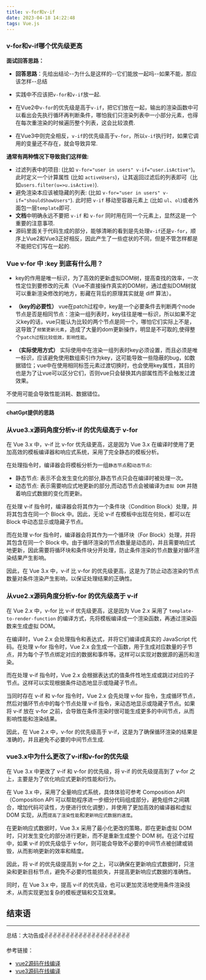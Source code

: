 ```yaml
---
title: v-for和v-if
date: 2023-04-18 14:22:48
tags: Vue.js
---
```


<meta name="referrer" content="no-referrer"/>


### v-for和v-if哪个优先级更高
**面试回答思路：**

* **回答思路**：先给出结论--为什么是这样的--它们能放一起吗--如果不能，那应该怎样--总结



-   实践中不应该把`v-for`和`v-if`放一起.
-   在Vue2中`v-for`的优先级是高于`v-if`，把它们放在一起，输出的渲染函数中可以看出会先执行循环再判断条件，哪怕我们只渲染列表中一小部分元素，也得在每次重渲染的时候遍历整个列表，这会比较浪费.

-   在Vue3中则完全相反，`v-if`的优先级高于`v-for`，所以`v-if`执行时，如果它调用的变量还不存在，就会导致异常.

**通常有两种情况下导致我们这样做:**

-  过滤列表中的项目: (比如 `v-for="user in users" v-if="user.isActive"`)。此时定义一个计算属性 (比如 `activeUsers`)，让其返回过滤后的列表即可（比如`users.filter(u=>u.isActive)`).
-   避免渲染本应该被隐藏的列表: (比如 `v-for="user in users" v-if="shouldShowUsers"`). 此时把 `v-if` 移动至容器元素上 (比如 `ul`、`ol`)或者外面包一层`template`即可.
-  **文档**中明确永远不要把 `v-if` 和 `v-for` 同时用在同一个元素上，显然这是一个重要的注意事项.
-  源码里面关于代码生成的部分，能够清晰的看到是先处理`v-if`还是`v-for`，顺序上Vue2和Vue3正好相反，因此产生了一些症状的不同，但是不管怎样都是不能把它们写在一起的.

### Vue  v-for 中 :key 到底有什么用？

-  key的作用是唯一标识，为了高效的更新虚拟DOM树，提高查找的效率，一次性定位到要修改的元素（Vue不直接操作真实的DOM树，通过虚拟DOM树就可以重新渲染修改的地方，影藏在背后的原理其实就是 diff 算法）。

-   **（key的必要性）** vue在patch过程中，key是一个必要条件去判断两个node节点是否是相同节点：渲染一组列表时，key往往是唯一标识，所以如果不定义key的话，vue只能认为比较的两个节点是同一个，哪怕它们实际上不是，这导致了`频繁更新元素`，造成了大量的dom更新操作，明显是不可取的,使得整个`patch过程比较低效，影响性能`。

-    **（实际使用方式）** 实际使用中在渲染一组列表时key必须设置，而且必须是唯一标识，应该避免使用数组索引作为key，这可能导致一些隐蔽的bug，如数据错位；vue中在使用相同标签元素过渡切换时，也会使用key属性，其目的也是为了让vue可以区分它们，否则vue只会替换其内部属性而不会触发过渡效果。

不使用可能会导致性能消耗、数据错位。


---
**chatGpt提供的思路**
### 从vue3.x源码角度分析v-if 的优先级高于 v-for

在 Vue 3.x 中，v-if 比 v-for 优先级更高，这是因为 Vue 3.x 在编译时使用了更加高效的模板编译器和响应式系统，采用了完全静态的模板分析。

在处理指令时，编译器会将模板分析为一组`静态节点`和`动态节点`:

* 静态节点: 表示不会发生变化的部分,静态节点只会在编译时被处理一次。
* 动态节点: 表示需要响应式地更新的部分,而动态节点会被编译为`虚拟 DOM` 并随着响应式数据的变化而更新。

在处理 v-if 指令时，编译器会将其作为一个条件块（Condition Block）处理，并将其包含在同一个 Block 中。因此，无论 v-if 在模板中出现在何处，都可以在 Block 中动态显示或隐藏子节点。

而在处理 v-for 指令时，编译器会将其作为一个循环块（For Block）处理，并将其包含在同一个 Block 中。由于循环渲染的节点数量是动态的，并且需要响应式地更新，因此需要将循环块和条件块分开处理，防止条件渲染的节点数量对循环渲染结果产生影响。

因此，在 Vue 3.x 中，v-if 比 v-for 的优先级更高，这是为了防止动态渲染的节点数量对条件渲染产生影响，以保证处理结果的正确性。

### 从vue2.x源码角度分析v-for 的优先级高于 v-if

在 Vue 2.x 中，v-for 比 v-if 优先级更高，这是因为 Vue 2.x 采用了 `template-to-render-function` 的编译方式，先将模板编译成一个渲染函数，再通过渲染函数来生成虚拟 DOM。

在编译时，Vue 2.x 会处理指令和表达式，并将它们编译成真实的 JavaScript 代码。在处理 v-for 指令时，Vue 2.x 会生成一个函数，用于生成对应数量的子节点，并为每个子节点绑定对应的数据和事件等。这样可以实现对数据源的遍历和渲染。

而在处理 v-if 指令时，Vue 2.x 会根据表达式的值条件性地生成或跳过对应的子节点。这样可以实现根据条件动态地显示或隐藏子节点。

当同时存在 v-if 和 v-for 指令时，Vue 2.x 会先处理 v-for 指令，生成循环节点，然后对循环节点中的每个节点处理 v-if 指令，来动态地显示或隐藏子节点。如果将 v-if 放在 v-for 之前，会导致在条件渲染时很可能生成更多的中间节点，从而影响性能和渲染结果。

因此，在 Vue 2.x 中，v-for 的优先级高于 v-if，这是为了确保循环渲染的结果是准确的，并且避免不必要的中间节点生成.
### vue3.x中为什么更改了v-if和v-for的优先级

在 Vue 3.x 中更改了 v-if 和 v-for 的优先级，将 v-if 的优先级提高到了 v-for 之上，主要是为了优化响应式更新的性能和行为。

在 Vue 3.x 中，采用了全量响应式系统，具体体验可参考 Composition API（Composition API 可以帮助程序进一步细分代码组成部分，避免组件之间耦合，增加代码可读性，方便进行优化调整），并使用了更加高效的编译器和虚拟 DOM 实现，从而`提高了渲染性能`和`更新响应式数据的速度`。

在更新响应式数据时，Vue 3.x 采用了最小化更改的策略，即在更新虚拟 DOM 时，只对发生变化的部分进行更新，而不是重新生成整个 DOM 树。在这个过程中，如果 v-if 的优先级低于 v-for，则可能会导致不必要的中间节点被创建或销毁，从而影响更新的效率和精度。

因此，将 v-if 的优先级提高到 v-for 之上，可以确保在更新响应式数据时，只渲染和更新目标节点，避免不必要的性能损失，并提高更新响应式数据的准确性。

同时，在 Vue 3.x 中，提高 v-if 的优先级，也可以更加灵活地使用条件渲染技术，从而实现更加复杂的模板逻辑和交互效果。



## 结束语
---
总结：大功告成✌️✌️✌️✌️✌️✌️✌️✌️✌️✌️✌️✌️✌️✌️✌️✌️✌️✌️✌️✌️


参考链接：

* [vue2源码在线编译](https://github1s.com/vuejs/vue/blob/HEAD/src/compiler/codegen/index.js#L65-L66)
* [vue3源码在线编译](https://github1s.com/vuejs/vue/blob/HEAD/packages/compiler-core/src/codegen.ts#L586-L587)